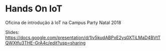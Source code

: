 # Hands On IoT

Oficina de introdução à IoT na Campus Party Natal 2018 

Slides: https://docs.google.com/presentation/d/1lv5kudABPxE2ys0XTiLMaD4BVtTQWXtfu3THE-GrA4c/edit?usp=sharing 
